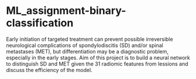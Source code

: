 # ML_assignment-binary-classification

Early initiation of targeted treatment can prevent possible irreversible neurological complications of spondylodiscitis (SD) and/or spinal metastases (MET), but differentiation may be a diagnostic problem, especially in the early stages. Aim of this project is to build a neural network to distinguish SD and MET given the 31 radiomic features from lessions and discuss the efficiency of the model.

